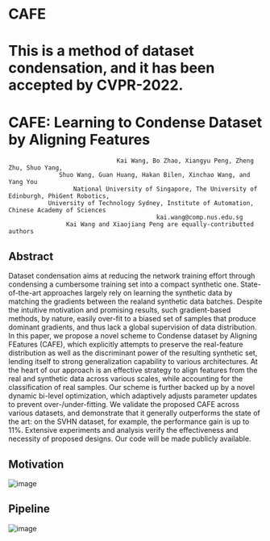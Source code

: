 # CAFE
# This is a method of dataset condensation, and it has been accepted by CVPR-2022.
# CAFE: Learning to Condense Dataset by Aligning Features

                                  Kai Wang, Bo Zhao, Xiangyu Peng, Zheng Zhu, Shuo Yang, 
			      Shuo Wang, Guan Huang, Hakan Bilen, Xinchao Wang, and Yang You
                      National University of Singapore, The University of Edinburgh, PhiGent Robotics, 
	           University of Technology Sydney, Institute of Automation, Chinese Academy of Sciences
                                             kai.wang@comp.nus.edu.sg
			        Kai Wang and Xiaojiang Peng are equally-contributted authors



## Abstract

Dataset condensation aims at reducing the network training effort through condensing a cumbersome training set into a compact synthetic one. State-of-the-art approaches largely rely on learning the synthetic data by matching the gradients between the realand synthetic data batches. Despite the intuitive motivation and promising results, such gradient-based methods, by nature, easily over-fit to a biased set of samples that produce dominant gradients, and thus lack a global supervision of data distribution. In this paper, we propose a novel scheme  to Condense dataset by Aligning FEatures (CAFE), which explicitly attempts to preserve 
the real-feature distribution as well as the discriminant power of the resulting  synthetic set, lending itself to strong generalization capability to various architectures. At the heart of our approach is an effective strategy to align features from the real and synthetic data across various scales, while accounting 
for the classification of real samples. Our scheme is further backed up by a novel dynamic bi-level optimization, which adaptively adjusts parameter updates to prevent over-/under-fitting. We validate the proposed CAFE across various datasets, and demonstrate that it generally outperforms the state of the art: on the SVHN dataset, for example, the performance gain is up to 11\%. Extensive experiments and analysis verify the effectiveness and necessity of proposed designs. Our code will be made publicly available. 
	
## Motivation
![image](https://github.com/kaiwang960112/CAFE/blob/main/figs/motivation.png)


## Pipeline
![image](https://github.com/kaiwang960112/CAFE/blob/main/figs/pipeline.png)


